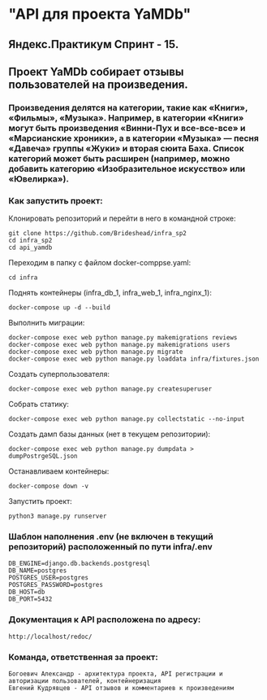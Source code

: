 # "API для проекта YaMDb"
## Яндекс.Практикум Спринт - 15.
## Проект YaMDb собирает отзывы пользователей на произведения. 
### Произведения делятся на категории, такие как «Книги», «Фильмы», «Музыка». Например, в категории «Книги» могут быть произведения «Винни-Пух и все-все-все» и «Марсианские хроники», а в категории «Музыка» — песня «Давеча» группы «Жуки» и вторая сюита Баха. Список категорий может быть расширен (например, можно добавить категорию «Изобразительное искусство» или «Ювелирка»).   

### Как запустить проект:

Клонировать репозиторий и перейти в него в командной строке:

```
git clone https://github.com/Brideshead/infra_sp2
cd infra_sp2
cd api_yamdb
```

Переходим в папку с файлом docker-comppse.yaml:

```
cd infra
```

Поднять контейнеры (infra_db_1, infra_web_1, infra_nginx_1):

```
docker-compose up -d --build
```

Выполнить миграции:

```
docker-compose exec web python manage.py makemigrations reviews
docker-compose exec web python manage.py makemigrations users
docker-compose exec web python manage.py migrate
docker-compose exec web python manage.py loaddata infra/fixtures.json
```

Создать суперпользователя:

```
docker-compose exec web python manage.py createsuperuser
```

Собрать статику:

```
docker-compose exec web python manage.py collectstatic --no-input
```

Создать дамп базы данных (нет в текущем репозитории):

```
docker-compose exec web python manage.py dumpdata > dumpPostrgeSQL.json
```

Останавливаем контейнеры:

```
docker-compose down -v
```

Запустить проект:

```
python3 manage.py runserver
```

### Шаблон наполнения .env (не включен в текущий репозиторий) расположенный по пути infra/.env

```
DB_ENGINE=django.db.backends.postgresql
DB_NAME=postgres
POSTGRES_USER=postgres
POSTGRES_PASSWORD=postgres
DB_HOST=db
DB_PORT=5432
```

### Документация к API расположена по адресу:

```
http://localhost/redoc/
```

### Команда, ответственная за проект:
```
Богоевич Александр - архитектура проекта, API регистрации и авторизации пользователей, контейнеризация
Евгений Кудрявцев - API отзывов и комментариев к произведениям
```
